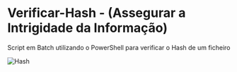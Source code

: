 # Verificar-Hash - (Assegurar a Intrigidade da Informação)

Script em Batch utilizando o PowerShell para verificar o Hash de um ficheiro

![Hash](https://user-images.githubusercontent.com/53110905/136234113-9cd7e05c-b70e-433c-96fb-9e59ced8ad82.jpg)
